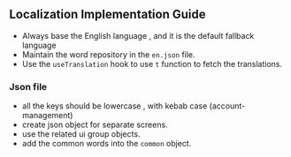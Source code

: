 ## Localization Implementation Guide

-   Always base the English language , and it is the default fallback language
-   Maintain the word repository in the `en.json` file.
-   Use the `useTranslation` hook to use `t` function to fetch the translations.

### Json file

-   all the keys should be lowercase , with kebab case (account-management)
-   create json object for separate screens.
-   use the related ui group objects.
-   add the common words into the `common` object.
